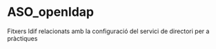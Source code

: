 # ASO_openldap
Fitxers ldif relacionats amb la configuració del servici de directori per a pràctiques
